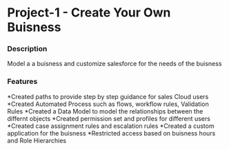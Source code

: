 # Project-1 - Create Your Own Buisness
### Description
  Model a a buisness and customize salesforce for the needs of the buisness
### Features
*Created paths to provide step by step guidance for sales Cloud users
*Created Automated Process such as flows, workflow rules, Validation Rules
*Created a Data Model to model the relationships between the differnt objects
*Created permission set and profiles for different users
*Created case assignment rules and escalation rules
*Created a custom application for the buisness
*Restricted access based on buisness hours and Role Hierarchies
